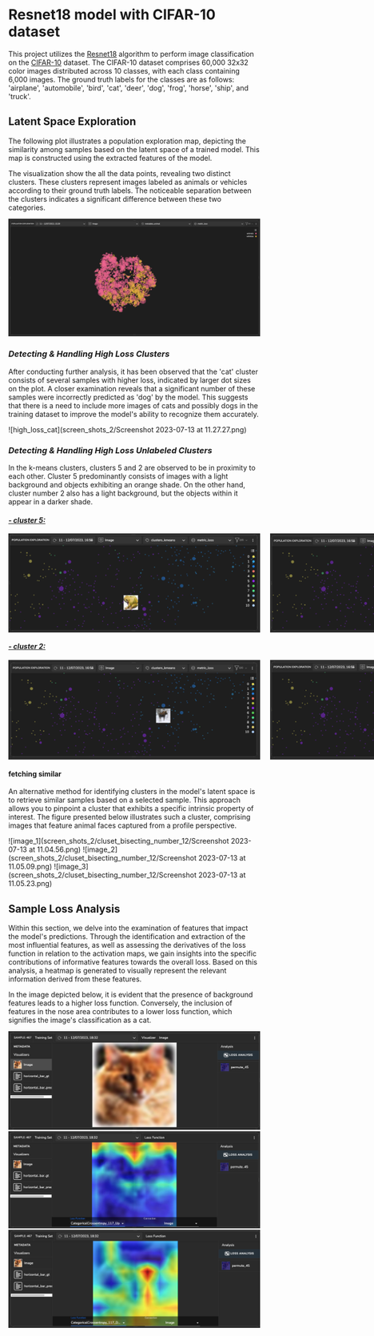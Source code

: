 # Resnet18 model with CIFAR-10 dataset

This project utilizes the [Resnet18]() algorithm to perform image classification on the [CIFAR-10]() dataset. The 
CIFAR-10 dataset comprises 60,000 32x32 color images distributed across 10 classes, with each class containing 6,000 
images. The ground truth labels for the classes are as follows: 'airplane', 'automobile', 'bird', 'cat', 'deer', 'dog', 
'frog', 'horse', 'ship', and 'truck'.

## Latent Space Exploration

The following plot illustrates a population exploration map, depicting the similarity among samples based on the latent 
space of a trained model. This map is constructed using the extracted features of the model.

The visualization show the all the data points, revealing two distinct clusters. These clusters represent images labeled 
as animals or vehicles according to their ground truth labels. The noticeable separation between the clusters indicates 
a significant difference between these two categories.

![distinct_clusters_animal_vehicles](screen_shots_2/distinct_clusters_animal_vehicles.png)

### *Detecting & Handling High Loss Clusters*

After conducting further analysis, it has been observed that the 'cat' cluster consists of several samples with higher 
loss, indicated by larger dot sizes on the plot. A closer examination reveals that a significant number of these samples 
were incorrectly predicted as 'dog' by the model. This suggests that there is a need to include more images of cats and 
possibly dogs in the training dataset to improve the model's ability to recognize them accurately.

![high_loss_cat](screen_shots_2/Screenshot 2023-07-13 at 11.27.27.png)


### *Detecting & Handling High Loss Unlabeled Clusters* 

In the k-means clusters, clusters 5 and 2 are observed to be in proximity to each other. Cluster 5 predominantly 
consists of images with a light background and objects exhibiting an orange shade. On the other hand, cluster number 2 
also has a light background, but the objects within it appear in a darker shade.

#### *<u>- cluster 5: </u>* 
<div style="display: flex">
  <img src="screen_shots_2/cluster_2_5_kmeans/cluster_5_1.png" alt="Image 2" style="margin-right: 10px;">
  <img src="screen_shots_2/cluster_2_5_kmeans/cluster_5_2.png" alt="Image 3" style="margin-left: 10px;">
</div> 

#### *<u>- cluster 2: </u>* 

<div style="display: flex">
  <img src="screen_shots_2/cluster_2_5_kmeans/cluster_2_1.png" alt="Image 4" style="margin-right: 10px;">
  <img src="screen_shots_2/cluster_2_5_kmeans/cluster_2_2.png" alt="Image 5" style="margin-left: 10px;">
</div>


#### fetching similar

An alternative method for identifying clusters in the model's latent space is to retrieve similar samples based on a 
selected sample. This approach allows you to pinpoint a cluster that exhibits a specific intrinsic property of interest. 
The figure presented below illustrates such a cluster, comprising images that feature animal faces captured from a 
profile perspective.

![image_1](screen_shots_2/cluset_bisecting_number_12/Screenshot 2023-07-13 at 11.04.56.png)
![image_2](screen_shots_2/cluset_bisecting_number_12/Screenshot 2023-07-13 at 11.05.09.png)
![image_3](screen_shots_2/cluset_bisecting_number_12/Screenshot 2023-07-13 at 11.05.23.png)

## Sample Loss Analysis

Within this section, we delve into the examination of features that impact the model's predictions. Through the 
identification and extraction of the most influential features, as well as assessing the derivatives of the loss 
function in relation to the activation maps, we gain insights into the specific contributions of informative features 
towards the overall loss. Based on this analysis, a heatmap is generated to visually represent the relevant information 
derived from these features.

In the image depicted below, it is evident that the presence of background features leads to a higher loss function. 
Conversely, the inclusion of features in the nose area contributes to a lower loss function, which signifies the image's 
classification as a cat.

![cat_loss_image](screen_shots_2/cat_loss/image.png)
![cat_loss_background](screen_shots_2/cat_loss/loss_background.png)
![cat_loss_nose](screen_shots_2/cat_loss/loss_nose.png)










